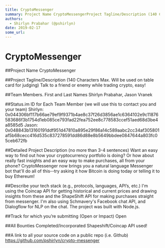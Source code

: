 ```yaml
---
title: CryptoMessenger
summary: Project Name CryptoMessengerProject Tagline/Description (140 Characters Max. Will be used on table card for judging) Talk to a friend or enemy while trading crypto, easy!Team Members. First and Last Names Shirlyn Prabahar, Jason VranekStatus.im ID for Each Team Member (we will use this to contact you and your team) Shirlyn- 0x044306bf117b66ae79ef9f9371b4ae8c37f26d3856ae1c6364102e9c11876583686f3b1754d1eb085ce793fad22fea752ee8c778583ccef51aed68d3be4a8585d5 Jason- 0x048843b13160191ddf951d47810a895e
authors:
  - Shirlyn Prabahar (@pshirlyn)
date: 2019-02-17
some_url: 
---
```


# CryptoMessenger



##Project Name
CryptoMessenger

##Project Tagline/Description (140 Characters Max. Will be used on table card for judging)
Talk to a friend or enemy while trading crypto, easy!

##Team Members. First and Last Names
Shirlyn Prabahar, Jason Vranek

##Status.im ID for Each Team Member (we will use this to contact you and your team)
Shirlyn: 0x044306bf117b66ae79ef9f9371b4ae8c37f26d3856ae1c6364102e9c11876583686f3b1754d1eb085ce793fad22fea752ee8c778583ccef51aed68d3be4a8585d5
Jason: 
0x048843b13160191ddf951d47810a895e29f86a14c589aabc2cc34af305801af5b68cecc416d535c837278591dd86d88e8b5649bbdee0847644a803fc05ceb672fb

##Detailed Project Description (no more than 3-4 sentences)
Want an easy way to find out how your cryptocurrency portfolio is doing? Or how about really fast insights and an easy way to make purchases, all from your phone? CryptoMessenger now brings you a natural language Messenger bot that'll do all of this--try asking it how Bitcoin is doing today or telling it to buy Ethereum!

##Describe your tech stack (e.g., protocols, languages, API’s, etc.)
I'm using the Coincap API for getting historical and current prices and drawing insights from these and the ShapeShift API for making purchases straight from messenger. I'm also using Schmavery's Facebook chat API, and Dialogflow for NLP on the chat. The project was built with Node.js.

##Track for which you’re submitting (Open or Impact)
Open

##All Bounties Completed/Incorporated
Shapeshift/Coincap API used!

##A link to all your source code on a public repo (i.e. Github)
https://github.com/pshirlyn/crypto-messenger




